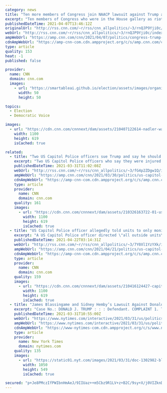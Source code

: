 ```yaml
---
category: news
title: "Ten more members of Congress join NAACP lawsuit against Trump and Giuliani for conspiring to incite US Capitol riot"
excerpt: "Ten members of Congress who were in the House gallery as rioters breached the Capitol on January 6 are adding their names to the lawsuit first filed in February against former President Donald Trump and his former personal attorney Rudy Giuliani.\n    \n"
publishedDateTime: 2021-04-07T13:46:12Z
originalUrl: "http://rss.cnn.com/~r/rss/cnn_allpolitics/~3/rnQJP9Yji0c/index.html"
webUrl: "http://rss.cnn.com/~r/rss/cnn_allpolitics/~3/rnQJP9Yji0c/index.html"
ampWebUrl: "https://amp.cnn.com/cnn/2021/04/07/politics/congress-trump-naacp-january-6/index.html"
cdnAmpWebUrl: "https://amp-cnn-com.cdn.ampproject.org/c/s/amp.cnn.com/cnn/2021/04/07/politics/congress-trump-naacp-january-6/index.html"
type: article
quality: 153
heat: -1
published: false

provider:
  name: CNN
  domain: cnn.com
  images:
    - url: "https://smartableai.github.io/election/assets/images/organizations/cnn.com-50x50.jpg"
      width: 50
      height: 50

topics:
  - Election
  - Democratic Voice

images:
  - url: "https://cdn.cnn.com/cnnnext/dam/assets/210407122614-nadler-waters-trump-split-super-tease.jpg"
    width: 1100
    height: 619
    isCached: true

related:
  - title: "Two US Capitol Police officers sue Trump and say he should be held responsible for January 6 attack"
    excerpt: "Two US Capitol Police officers who say they were injured during the January 6 insurrection are suing former President Donald Trump for inciting the crowd.\n    \n"
    publishedDateTime: 2021-03-31T11:02:08Z
    webUrl: "http://rss.cnn.com/~r/rss/cnn_allpolitics/~3/fG4p2ZDgw1Q/index.html"
    ampWebUrl: "https://amp.cnn.com/cnn/2021/03/30/politics/us-capitol-police-sue-trump/index.html"
    cdnAmpWebUrl: "https://amp-cnn-com.cdn.ampproject.org/c/s/amp.cnn.com/cnn/2021/03/30/politics/us-capitol-police-sue-trump/index.html"
    type: article
    provider:
      name: CNN
      domain: cnn.com
    quality: 161
    images:
      - url: "https://cdn.cnn.com/cnnnext/dam/assets/210326163722-01-us-capitol-riots-file-super-tease.jpg"
        width: 1100
        height: 619
        isCached: true
  - title: "US Capitol Police officer allegedly told units to only monitor for 'anti-Trump' protesters on January 6"
    excerpt: "A US Capitol Police officer directed \"all outside units\" on the morning of January 6 to only monitor for anti-Trump agitators \"who want to start a fight,\" not any \"pro-Trump in the crowd,\" according to the findings of a newly revealed internal investigation.\n    \n"
    publishedDateTime: 2021-04-22T03:14:31Z
    webUrl: "http://rss.cnn.com/~r/rss/cnn_allpolitics/~3/7Y0Xl1YzYXk/index.html"
    ampWebUrl: "https://amp.cnn.com/cnn/2021/04/21/politics/us-capitol-police-officer-investigation-radio-broadcast-lofgren/index.html"
    cdnAmpWebUrl: "https://amp-cnn-com.cdn.ampproject.org/c/s/amp.cnn.com/cnn/2021/04/21/politics/us-capitol-police-officer-investigation-radio-broadcast-lofgren/index.html"
    type: article
    provider:
      name: CNN
      domain: cnn.com
    quality: 159
    images:
      - url: "https://cdn.cnn.com/cnnnext/dam/assets/210416124427-capitol-riot-file-0106-super-tease.jpg"
        width: 1100
        height: 619
        isCached: true
  - title: "James Blassingame and Sidney Hemby’s Lawsuit Against Donald Trump"
    excerpt: "Case No.: DONALD J. TRUMP : : : Defendant. COMPLAINT 1. This is a complaint for damages by U.S. Capitol Police officers for physical and emotional injuries caused by the defendant Donald Trump's wrongful conduct inciting a riot on January 6, 2021 ..."
    publishedDateTime: 2021-03-31T10:55:00Z
    webUrl: "https://www.nytimes.com/interactive/2021/03/31/us/politics/blassingame-hemby-20210330-complaint-redacted.html"
    ampWebUrl: "https://www.nytimes.com/interactive/2021/03/31/us/politics/blassingame-hemby-20210330-complaint-redacted.amp.html"
    cdnAmpWebUrl: "https://www-nytimes-com.cdn.ampproject.org/c/s/www.nytimes.com/interactive/2021/03/31/us/politics/blassingame-hemby-20210330-complaint-redacted.amp.html"
    type: article
    provider:
      name: New York Times
      domain: nytimes.com
    quality: 135
    images:
      - url: "https://static01.nyt.com/images/2021/03/31/doc-1302982-blassingame-20210330-complaint-redacted1-promo/doc-1302982-blassingame-20210330-complaint-redacted1-promo-facebookJumbo.png"
        width: 1050
        height: 549
        isCached: true

secured: "p+Je8PMczIfPWIbnHmAeJ/9IIUaz++m5Cbz9R1LV+z+B2C/9sy+X/j0VIZknDiMLfnB2LlrPfy7J7WEGFAo1EX1a/A6YBp/X3P4kfLSvoYQHV9Lu9khrIvGLshdHBZnp/Bdr0/2B+23sd+AWpLK9LH6JzFhuOLToMJ5HwzWK7huNHd6OSUdOM+oJ7Zaj4aXN6YN8uGu6MVsy50DI30eTTkcEYsFYCoPQyb8GfTDk7i28nV9huKhTw8o+oOLlpkB48VVcwnZ6xFHwVQ3vPKODe0hwED4u13K1nfsNoBfo2I4wqX216xBKtlAc4UHaMDn+cGeAtDqStjajSCfbm0he8x6kuvwfz68/ALnIeDy6RZs=;PIGZuwwB5CAnLca/A/9Nsw=="
---
```


